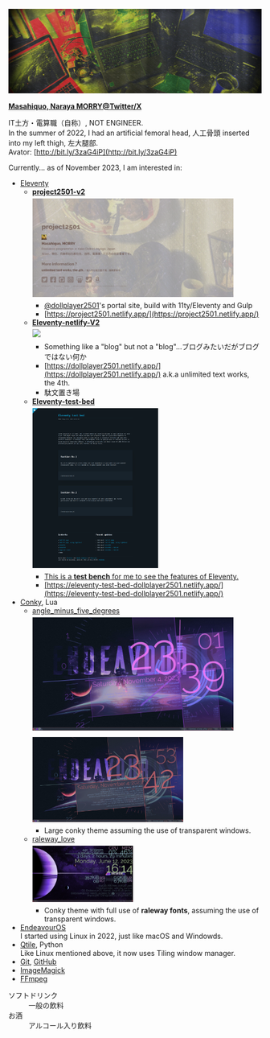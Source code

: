 ![](https://raw.githubusercontent.com/dollplayer2501/dollplayer2501/main/IMG_4604_twitter.png)

**[Masahiquo, Naraya MORRY@Twitter/X](https://twitter.com/dollplayer2501)**

IT土方・電算職（自称）, NOT ENGINEER.  
In the summer of 2022, I had an artificial femoral head, 人工骨頭 inserted into my left thigh, 左大腿部.  
Avator: [http://bit.ly/3zaG4iP](http://bit.ly/3zaG4iP)

Currently... as of November 2023, I am interested in:

- [Eleventy](https://www.11ty.dev/)
    - **[project2501-v2](https://github.com/dollplayer2501/project2501-v2)**  
    <a href="https://github.com/dollplayer2501/project2501-v2"><img src="https://raw.githubusercontent.com/dollplayer2501/project2501-v2/main/screenshot.png" width="400" vspace="5"></a>
        - [@dollplayer2501](https://github.com/dollplayer2501)'s portal site, build with 11ty/Eleventy and Gulp
        - [https://project2501.netlify.app/](https://project2501.netlify.app/)
    - **[Eleventy-netlify-V2](https://github.com/dollplayer2501/Eleventy-netlify-V2)**  
    <a href="https://github.com/dollplayer2501/Eleventy-netlify-V2"><img src="https://raw.githubusercontent.com/dollplayer2501/Eleventy-netlify-V2/main/screenshot..main.png" width="200" vspace="5"></a>
        - Something like a "blog" but not a "blog"...ブログみたいだがブログではない何か
        - [https://dollplayer2501.netlify.app/](https://dollplayer2501.netlify.app/) a.k.a unlimited text works, the 4th.
        - 駄文置き場
    - **[Eleventy-test-bed](https://github.com/dollplayer2501/Eleventy-test-bed)**  
    <a href="https://github.com/dollplayer2501/Eleventy-test-bed"><img src="https://raw.githubusercontent.com/dollplayer2501/Eleventy-test-bed/main/screenshot.png" width="250" vspace="5">
        - This is a **test bench** for me to see the features of Eleventy.
        - [https://eleventy-test-bed-dollplayer2501.netlify.app/](https://eleventy-test-bed-dollplayer2501.netlify.app/)
- [Conky](https://conky.cc/), Lua
    - [angle_minus_five_degrees](https://github.com/dollplayer2501/angle_minus_five_degrees)  
    <a href="https://github.com/dollplayer2501/angle_minus_five_degrees"><img src="https://raw.githubusercontent.com/dollplayer2501/angle_minus_five_degrees/main/_screenshots/screenshot__default.png" width="400" vspace="5"></a>
    <a href="https://github.com/dollplayer2501/angle_minus_five_degrees"><img src="https://raw.githubusercontent.com/dollplayer2501/angle_minus_five_degrees/main/_screenshots/screenshot__node.png" width="300" vspace="5"></a>
        - Large conky theme assuming the use of transparent windows.
    - [raleway_love](https://github.com/dollplayer2501/raleway_love)  
    <a href="https://github.com/dollplayer2501/raleway_love"><img src="https://raw.githubusercontent.com/dollplayer2501/raleway_love/main/EndeavourOS_Qtile_2023-06-12_16-14-33.png" width="200" vspace="5"></a>
        - Conky theme with full use of **raleway fonts**, assuming the use of transparent windows.
- [EndeavourOS](https://endeavouros.com/)  
    I started using Linux in 2022, just like macOS and Windowds.
- [Qtile](http://qtile.org/), Python  
    Like Linux mentioned above, it now uses Tiling window manager.
- [Git](https://git-scm.com/), [GitHub](https://github.com/)
- [ImageMagick](https://imagemagick.org/index.php)
- [FFmpeg](https://ffmpeg.org/)



<dl>
<dt>ソフトドリンク</dt>
<dd>一般の飲料</dd>
<dt>お酒</dt>
<dd>アルコール入り飲料</dd>
</dl>
